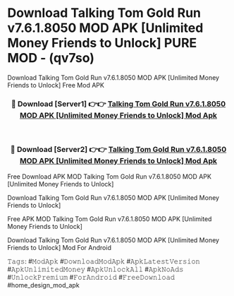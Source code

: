 # Download Talking Tom Gold Run v7.6.1.8050 MOD APK [Unlimited Money Friends to Unlock] PURE MOD - (qv7so)
Download Talking Tom Gold Run v7.6.1.8050 MOD APK [Unlimited Money Friends to Unlock] Free Mod APK

<div align="center">
<h3>🔴 Download [Server1] 👉👉 <a href="https://apk-comot.site?title=Talking_Tom_Gold_Run_v7.6.1.8050_MOD_APK_[Unlimited_Money_Friends_to_Unlock]">Talking Tom Gold Run v7.6.1.8050 MOD APK [Unlimited Money Friends to Unlock] Mod Apk</a></h3><br>

<h3>🔴 Download [Server2] 👉👉 <a href="https://apk-comot.site?title=Talking_Tom_Gold_Run_v7.6.1.8050_MOD_APK_[Unlimited_Money_Friends_to_Unlock]">Talking Tom Gold Run v7.6.1.8050 MOD APK [Unlimited Money Friends to Unlock] Mod Apk</a></h3>
</div>


Free Download APK MOD Talking Tom Gold Run v7.6.1.8050 MOD APK [Unlimited Money Friends to Unlock]

Download Talking Tom Gold Run v7.6.1.8050 MOD APK [Unlimited Money Friends to Unlock] 

Free APK MOD Talking Tom Gold Run v7.6.1.8050 MOD APK [Unlimited Money Friends to Unlock] 

Download Talking Tom Gold Run v7.6.1.8050 MOD APK [Unlimited Money Friends to Unlock] Mod For Android

𝚃𝚊𝚐𝚜: #𝙼𝚘𝚍𝙰𝚙𝚔 #𝙳𝚘𝚠𝚗𝚕𝚘𝚊𝚍𝙼𝚘𝚍𝙰𝚙𝚔 #𝙰𝚙𝚔𝙻𝚊𝚝𝚎𝚜𝚝𝚅𝚎𝚛𝚜𝚒𝚘𝚗 #𝙰𝚙𝚔𝚄𝚗𝚕𝚒𝚖𝚒𝚝𝚎𝚍𝙼𝚘𝚗𝚎𝚢 #𝙰𝚙𝚔𝚄𝚗𝚕𝚘𝚌𝚔𝙰𝚕𝚕 #𝙰𝚙𝚔𝙽𝚘𝙰𝚍𝚜 #𝚄𝚗𝚕𝚘𝚌𝚔𝙿𝚛𝚎𝚖𝚒𝚞𝚖 #𝙵𝚘𝚛𝙰𝚗𝚍𝚛𝚘𝚒𝚍 #𝙵𝚛𝚎𝚎𝙳𝚘𝚠𝚗𝚕𝚘𝚊𝚍 #home_design_mod_apk